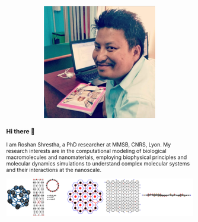 <p align="center">
<img src="roshan.png" width="300">
</p>

### Hi there 👋
I am Roshan Shrestha, a PhD researcher at MMSB, CNRS, Lyon. My research interests are in the computational modeling of biological macromolecules and nanomaterials, employing biophysical principles and molecular dynamics simulations to understand complex molecular systems and their interactions at the nanoscale.
<p align="center">
<img src="github.png" width="600">
</p>


<!--
**roshan2004/roshan2004** is a ✨ _special_ ✨ repository because its `README.md` (this file) appears on your GitHub profile.

Here are some ideas to get you started:

- 🔭 I’m currently working on ...
- 🌱 I’m currently learning ...
- 👯 I’m looking to collaborate on ...
- 🤔 I’m looking for help with ...
- 💬 Ask me about ...
- 📫 How to reach me: ...
- 😄 Pronouns: ...
- ⚡ Fun fact: ...
-->
